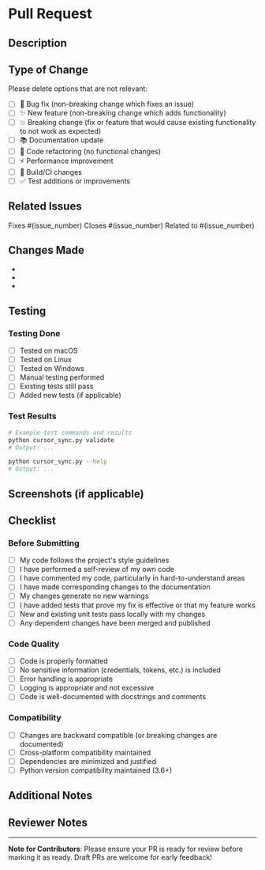 # Pull Request

## Description

<!-- Provide a brief description of the changes in this PR -->

## Type of Change

Please delete options that are not relevant:

- [ ] 🐛 Bug fix (non-breaking change which fixes an issue)
- [ ] ✨ New feature (non-breaking change which adds functionality)
- [ ] 💥 Breaking change (fix or feature that would cause existing functionality to not work as expected)
- [ ] 📚 Documentation update
- [ ] 🧹 Code refactoring (no functional changes)
- [ ] ⚡ Performance improvement
- [ ] 🔧 Build/CI changes
- [ ] ✅ Test additions or improvements

## Related Issues

<!-- Link to any related issues -->
Fixes #(issue_number)
Closes #(issue_number)
Related to #(issue_number)

## Changes Made

<!-- Describe what changes you made and why -->

- 
- 
- 

## Testing

### Testing Done

- [ ] Tested on macOS
- [ ] Tested on Linux
- [ ] Tested on Windows
- [ ] Manual testing performed
- [ ] Existing tests still pass
- [ ] Added new tests (if applicable)

### Test Results

<!-- Describe the testing you performed -->

```bash
# Example test commands and results
python cursor_sync.py validate
# Output: ...

python cursor_sync.py --help
# Output: ...
```

## Screenshots (if applicable)

<!-- Add screenshots to help explain your changes -->

## Checklist

### Before Submitting

- [ ] My code follows the project's style guidelines
- [ ] I have performed a self-review of my own code
- [ ] I have commented my code, particularly in hard-to-understand areas
- [ ] I have made corresponding changes to the documentation
- [ ] My changes generate no new warnings
- [ ] I have added tests that prove my fix is effective or that my feature works
- [ ] New and existing unit tests pass locally with my changes
- [ ] Any dependent changes have been merged and published

### Code Quality

- [ ] Code is properly formatted
- [ ] No sensitive information (credentials, tokens, etc.) is included
- [ ] Error handling is appropriate
- [ ] Logging is appropriate and not excessive
- [ ] Code is well-documented with docstrings and comments

### Compatibility

- [ ] Changes are backward compatible (or breaking changes are documented)
- [ ] Cross-platform compatibility maintained
- [ ] Dependencies are minimized and justified
- [ ] Python version compatibility maintained (3.6+)

## Additional Notes

<!-- Any additional information, context, or notes for reviewers -->

## Reviewer Notes

<!-- For maintainers: any specific areas to focus on during review -->

---

**Note for Contributors**: Please ensure your PR is ready for review before marking it as ready. Draft PRs are welcome for early feedback!